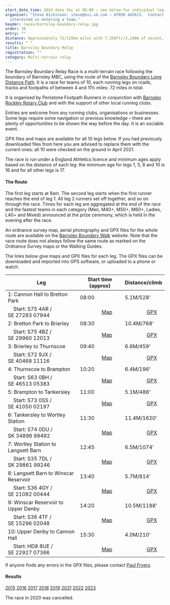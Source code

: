 ```yaml
---
start_date_time: 2024 date tbc a﻿t 08:00 – see below for individual leg start times
organiser: "Steve Dickinson: steve@osi.uk.com – 07850 445613.  Contact Steve if
  interested in entering a team."
header: races/barnsley-boundary-relay.jpg
order: 10
entry: ""
distance: Approximately 72/115km miles with 7,350ft//2,240m of ascent, over 10 legs
results: " "
title: Barnsley Boundary Relay
registration: ""
category: Multi-terrain relay
---
```


The Barnsley Boundary Relay Race is a multi-terrain race following the boundary of Barnsley MBC, using the route of the [Barnsley Boundary Long Distance Path](http://www.ldwa.org.uk/ldp/members/show_path.php?path_name=Barnsley+Boundary+Walk). It is a race for teams of 10, each running legs on roads, tracks and footpaths of between 4 and 11½ miles: 72 miles in total.

It is organised by Penistone Footpath Runners in conjunction with [Barnsley Rockley Rotary Club](http://barnsleyrockleyrotary.org.uk/) and with the support of other local running clubs.

Entries are welcome from any running clubs, organisations or businesses. Some legs require some navigation or previous knowledge – there are plenty of opportunities to be shown the way before the day. It is an sociable event.

GPX files and maps are available for all 10 legs below. If you had previously downloaded files from here you are advised to replace them with the current ones: all 10 were checked on the ground in April 2021.

The race is run under a England Athletics licence and minimum ages apply based on the distance of each leg: the minimum age for legs 1, 5, 8 and 10 is 16 and for all other legs is 17.

#### The Route

The first leg starts at 8am. The second leg starts when the first runner reaches the end of leg 1. All leg 2 runners set off together, and so on through the race. Times for each leg are aggregated at the end of the race and the fastest teams in each category (Men, M40+, M50+, M60+, Ladies, L40+ and Mixed) announced at the prize ceremony, which is held in the evening after the race.

An ordnance survey map, aerial photography and GPX files for the whole route are available on the [Barnsley Boundary Walk](http://www.gps-routes.co.uk/routes/home.nsf/RoutesLinksWalks/barnsley-boundary-walk-walking-route#) website. Note that the race route does not always follow the same route as marked on the Ordnance Survey maps or the Walking Guides.

The links below give maps and GPX files for each leg. The GPX files can be downloaded and imported into GPS software, or uploaded to a phone or watch.

| Leg                                   | Start time (approx)                                                         | Distance/climb                                                            |
| ------------------------------------- | --------------------------------------------------------------------------- | ------------------------------------------------------------------------- |
| 1: Cannon Hall to Bretton Park        | 08:00                                                                       | 5.1M/528'                                                                 |
|     Start: S75 4AR / SE 27283 07944   |                 [Map](https://pfrac.co.uk/static/images/maps/bb-leg-1.jpg)  |                 [GPX](https://pfrac.co.uk/static/gpx-files/bb-leg-1.gpx)  |
| 2: Bretton Park to Brierley           | 08:30                                                                       | 10.4M/768'                                                                |
|     Start: S75 4BZ / SE 29960 12013   |                 [Map](https://pfrac.co.uk/static/images/maps/bb-leg-2.jpg)  |                 [GPX](https://pfrac.co.uk/static/gpx-files/bb-leg-2.gpx)  |
| 3: Brierley to Thurnscoe              | 09:40                                                                       | 6.6M/459'                                                                 |
|     Start: S72 9JX / SE 40468 11116   |                 [Map](https://pfrac.co.uk/static/images/maps/bb-leg-3.jpg)  |                 [GPX](https://pfrac.co.uk/static/gpx-files/bb-leg-3.gpx)  |
| 4: Thurnscoe to Brampton              | 10:20                                                                       | 6.4M/196'                                                                 |
|     Start: S63 0BH / SE 46513 05383   |                 [Map](https://pfrac.co.uk/static/images/maps/bb-leg-4.jpg)  |                 [GPX](https://pfrac.co.uk/static/gpx-files/bb-leg-4.gpx)  |
| 5: Brampton to Tankersley             | 11:00                                                                       | 5.1M/486'                                                                 |
|     Start: S73 0SS / SE 41050 02197   |                 [Map](https://pfrac.co.uk/static/images/maps/bb-leg-5.jpg)  |                 [GPX](https://pfrac.co.uk/static/gpx-files/bb-leg-5.gpx)  |
| 6: Tankersley to Wortley Station      | 11:30                                                                       | 11.4M/1620'                                                               |
|     Start: S74 0DU / SK 34896 99492   |                 [Map](https://pfrac.co.uk/static/images/maps/bb-leg-6.jpg)  |                 [GPX](https://pfrac.co.uk/static/gpx-files/bb-leg-6.gpx)  |
| 7: Wortley Station to Langsett Barn   | 12:45                                                                       | 6.5M/1074'                                                                |
|     Start: S35 7DL / SK 29861 99246   |                 [Map](https://pfrac.co.uk/static/images/maps/bb-leg-7.jpg)  |                 [GPX](https://pfrac.co.uk/static/gpx-files/bb-leg-7.gpx)  |
| 8: Langsett Barn to Winscar Reservoir | 13:40                                                                       | 5.7M/814'                                                                 |
|     Start: S36 4GY / SE 21082 00444   |                 [Map](https://pfrac.co.uk/static/images/maps/bb-leg-8.jpg)  |                 [GPX](https://pfrac.co.uk/static/gpx-files/bb-leg-8.gpx)  |
| 9: Winscar Reservoir to Upper Denby   | 14:20                                                                       | 10.5M/1188'                                                               |
|     Start: S36 4TF / SE 15296 02048   |                 [Map](https://pfrac.co.uk/static/images/maps/bb-leg-9.jpg)  |                 [GPX](https://pfrac.co.uk/static/gpx-files/bb-leg-9.gpx)  |
| 10: Upper Denby to Cannon Hall        | 15:30                                                                       | 4.0M/210'                                                                 |
|     Start: HD8 8UE / SE 22927 07366   |                 [Map](https://pfrac.co.uk/static/images/maps/bb-leg-10.jpg) |                 [GPX](https://pfrac.co.uk/static/gpx-files/bb-leg-10.gpx) |

If anyone finds any errors in the GPX files, please contact [Paul Fryers](mailto:paul.fryers@gmail.com).

#### Results

[2015](https://pfrac.co.uk/static/results/barnsley-boundary/bb-2015-results.xlsx)
[2016](https://pfrac.co.uk/static/results/barnsley-boundary/bb-2016-results.xlsx)
[2017](https://pfrac.co.uk/static/results/barnsley-boundary/bb-2017-results.pdf)
[2018](https://pfrac.co.uk/static/results/barnsley-boundary/bb-2018-results.pdf)
[2019](https://pfrac.co.uk/static/results/barnsley-boundary/bb-2019-results.pdf)
[2021](https://pfrac.co.uk/static/results/barnsley-boundary/bb-2021-results.pdf)
[2022](https://pfrac.co.uk/static/results/barnsley-boundary/bb-2022-results.pdf)
[2023](https://pfrac.co.uk/static/results/barnsley-boundary/bb-2023-results.pdf)


The race in 2020 was cancelled.
